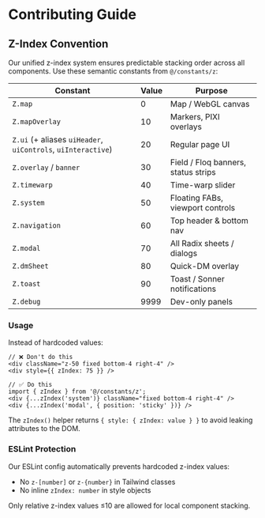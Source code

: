 # Contributing Guide

## Z-Index Convention

Our unified z-index system ensures predictable stacking order across all components. Use these semantic constants from `@/constants/z`:

| Constant | Value | Purpose |
|----------|-------|---------|
| `Z.map` | 0 | Map / WebGL canvas |
| `Z.mapOverlay` | 10 | Markers, PIXI overlays |
| `Z.ui` (+ aliases `uiHeader`, `uiControls`, `uiInteractive`) | 20 | Regular page UI |
| `Z.overlay` / `banner` | 30 | Field / Floq banners, status strips |
| `Z.timewarp` | 40 | Time-warp slider |
| `Z.system` | 50 | Floating FABs, viewport controls |
| `Z.navigation` | 60 | Top header & bottom nav |
| `Z.modal` | 70 | All Radix sheets / dialogs |
| `Z.dmSheet` | 80 | Quick-DM overlay |
| `Z.toast` | 90 | Toast / Sonner notifications |
| `Z.debug` | 9999 | Dev-only panels |

### Usage

Instead of hardcoded values:
```tsx
// ❌ Don't do this
<div className="z-50 fixed bottom-4 right-4" />
<div style={{ zIndex: 75 }} />

// ✅ Do this
import { zIndex } from '@/constants/z';
<div {...zIndex('system')} className="fixed bottom-4 right-4" />
<div {...zIndex('modal', { position: 'sticky' })} />
```

The `zIndex()` helper returns `{ style: { zIndex: value } }` to avoid leaking attributes to the DOM.

### ESLint Protection

Our ESLint config automatically prevents hardcoded z-index values:
- No `z-[number]` or `z-{number}` in Tailwind classes
- No inline `zIndex: number` in style objects

Only relative z-index values ≤10 are allowed for local component stacking.